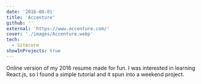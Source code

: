 ```yaml
---
date: '2016-08-01'
title: 'Accenture'
github: ''
external: 'https://www.accenture.com/'
cover: './images/Accenture.webp'
tech:
  - Sitecore
showInProjects: true
---
```


Online version of my 2016 resume made for fun. I was interested in learning React.js, so I found a simple tutorial and it spun into a weekend project.
